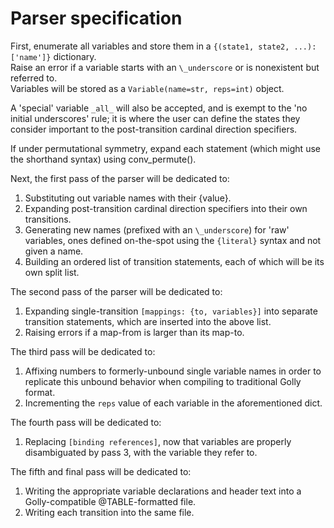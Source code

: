 # Parser specification

First, enumerate all variables and store them in a `{(state1, state2, ...): ['name']}` dictionary.  
Raise an error if a variable starts with an `\_underscore` or is nonexistent but referred to.  
Variables will be stored as a `Variable(name=str, reps=int)` object.

A 'special' variable `_all_` will also be accepted, and is exempt to the 'no initial underscores' rule; it is where the user can define the states they consider important
to the post-transition cardinal direction specifiers.

If under permutational symmetry, expand each statement (which might use the shorthand syntax) using conv_permute().

Next, the first pass of the parser will be dedicated to:

1. Substituting out variable names with their {value}.
2. Expanding post-transition cardinal direction specifiers into their own transitions.
3. Generating new names (prefixed with an `\_underscore`) for 'raw' variables, ones defined on-the-spot using the `{literal}` syntax and not given a name.
4. Building an ordered list of transition statements, each of which will be its own split list.

The second pass of the parser will be dedicated to:

1. Expanding single-transition `[mappings: {to, variables}]` into separate transition statements, which are inserted into the above list.
2. Raising errors if a map-from is larger than its map-to.

The third pass will be dedicated to:

1. Affixing numbers to formerly-unbound single variable names in order to replicate this unbound behavior when compiling to traditional Golly format.
2. Incrementing the `reps` value of each variable in the aforementioned dict.

The fourth pass will be dedicated to:

1. Replacing `[binding references]`, now that variables are properly disambiguated by pass 3, with the variable they refer to.

The fifth and final pass will be dedicated to:

1. Writing the appropriate variable declarations and header text into a Golly-compatible @TABLE-formatted file.
2. Writing each transition into the same file.
